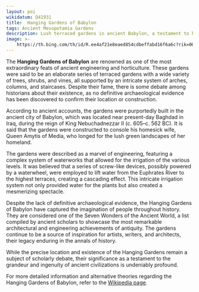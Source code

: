 ```yaml
---
layout: poi
wikidatum: Q41931
title:  Hanging Gardens of Babylon
tags: Ancient Mesopotamia Gardens
description: Lush terraced gardens in ancient Babylon, a testament to horticultural ingenuity.
image: >-
    https://th.bing.com/th/id/R.ee4af21e8eaed854cdbeffabd16f6a6c?rik=0QLtoAMNDGM2NA&riu=http%3a%2f%2f4.bp.blogspot.com%2f-Zd5lY9K0Q7M%2fT-_6lIRjFBI%2fAAAAAAAAAGk%2fQjh0Xx2dcCc%2fs1600%2fThe%2bHanging%2bGardens%2bof%2bBabylon.jpg&ehk=i38DdN9bFDN6TtV2eygoQIGJ88TmbYrtQMSpoG%2fahQA%3d&risl=&pid=ImgRaw&r=0
---
```

<meta charset="UTF-8">
<meta name="keywords" content="Ancient,Mesopotamia ,Gardens">
<meta name="viewport" content="width=device-width, initial-scale=1.0">
<p>The <strong>Hanging Gardens of Babylon</strong> are renowned as one of the most extraordinary feats of ancient engineering and horticulture. These gardens were said to be an elaborate series of terraced gardens with a wide variety of trees, shrubs, and vines, all supported by an intricate system of arches, columns, and staircases. Despite their fame, there is some debate among historians about their existence, as no definitive archaeological evidence has been discovered to confirm their location or construction.</p>

<p>According to ancient accounts, the gardens were purportedly built in the ancient city of Babylon, which was located near present-day Baghdad in Iraq, during the reign of King Nebuchadnezzar II (c. 605–c. 562 BC). It is said that the gardens were constructed to console his homesick wife, Queen Amytis of Media, who longed for the lush green landscapes of her homeland.</p>

<p>The gardens were described as a marvel of engineering, featuring a complex system of waterworks that allowed for the irrigation of the various levels. It was believed that a series of screw-like devices, possibly powered by a waterwheel, were employed to lift water from the Euphrates River to the highest terraces, creating a cascading effect. This intricate irrigation system not only provided water for the plants but also created a mesmerizing spectacle.</p>

<p>Despite the lack of definitive archaeological evidence, the Hanging Gardens of Babylon have captured the imagination of people throughout history. They are considered one of the Seven Wonders of the Ancient World, a list compiled by ancient scholars to showcase the most remarkable architectural and engineering achievements of antiquity. The gardens continue to be a source of inspiration for artists, writers, and architects, their legacy enduring in the annals of history.</p>

<p>While the precise location and existence of the Hanging Gardens remain a subject of scholarly debate, their significance as a testament to the grandeur and ingenuity of ancient civilizations is undeniably profound.</p>

<p>For more detailed information and alternative theories regarding the Hanging Gardens of Babylon, refer to the <a href="https://en.wikipedia.org/wiki/Hanging_Gardens_of_Babylon">Wikipedia page</a>.</p>






